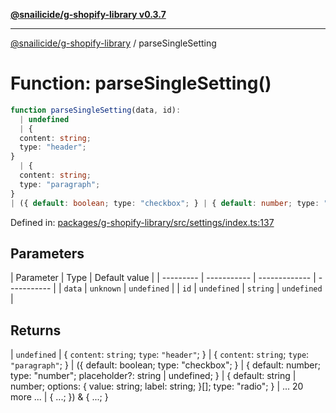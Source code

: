 [**@snailicide/g-shopify-library v0.3.7**](../README.md)

---

[@snailicide/g-shopify-library](../README.md) / parseSingleSetting

# Function: parseSingleSetting()

```ts
function parseSingleSetting(data, id):
  | undefined
  | {
  content: string;
  type: "header";
}
  | {
  content: string;
  type: "paragraph";
}
| ({ default: boolean; type: "checkbox"; } | { default: number; type: "number"; placeholder?: string | undefined; } | { default: string | number; options: { value: string; label: string; }[]; type: "radio"; } | ... 20 more ... | { ...; }) & { ...; };
```

Defined in:
[packages/g-shopify-library/src/settings/index.ts:137](https://github.com/gbtunney/snailicide-monorepo/blob/master/packages/g-shopify-library/src/settings/index.ts#L137)

## Parameters

| Parameter | Type        | Default value |
| --------- | ----------- | ------------- | ----------- |
| `data`    | `unknown`   | `undefined`   |
| `id`      | `undefined` | `string`      | `undefined` |

## Returns

| `undefined` | { `content`: `string`; `type`: `"header"`; } | { `content`:
`string`; `type`: `"paragraph"`; } | ({ default: boolean; type: "checkbox"; } |
{ default: number; type: "number"; placeholder?: string | undefined; } | {
default: string | number; options: { value: string; label: string; }\[]; type:
"radio"; } | ... 20 more ... | { ...; }) & { ...; }

